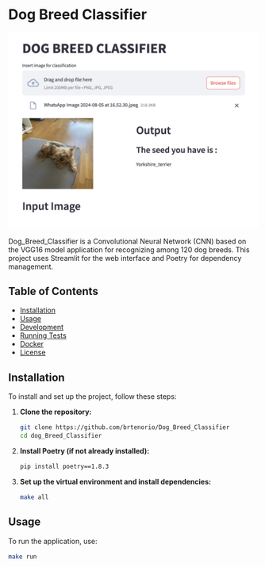 # Dog Breed Classifier

![](pipoca.jpg)

Dog_Breed_Classifier is a Convolutional Neural Network (CNN) based on the VGG16 model application for recognizing among 120 dog breeds. This project uses Streamlit for the web interface and Poetry for dependency management.

## Table of Contents

- [Installation](#installation)
- [Usage](#usage)
- [Development](#development)
- [Running Tests](#running-tests)
- [Docker](#docker)
- [License](#license)

## Installation

To install and set up the project, follow these steps:

1. **Clone the repository:**
    ```sh
    git clone https://github.com/brtenorio/Dog_Breed_Classifier
    cd dog_Breed_Classifier
    ```

2. **Install Poetry (if not already installed):**
    ```sh
    pip install poetry==1.8.3 
    ```

3. **Set up the virtual environment and install dependencies:**
    ```sh
    make all
    ```

## Usage

To run the application, use:

```sh
make run
```
